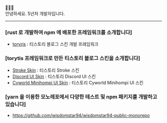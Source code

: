 👋👋👋 <br />
안녕하세요. 5년차 개발자입니다. <br />

----

### [rust 로 개발하여 npm 에 배포한 프레임워크를 소개합니다]
- [toryris](https://github.com/wisdomstar94/torytis) : 티스토리 블로그 스킨 개발 프레임워크

### [torytis 프레임워크로 만든 티스토리 블로그 스킨을 소개합니다]
- [Stroke Skin](https://github.com/wisdomstar94/torytis-tistory-skin-stroke) : 티스토리 Stroke 스킨
- [Discord UI Skin](https://github.com/wisdomstar94/tistory-discord-ui-skin) : 티스토리 Discord UI 스킨
- [Cyworld Minihompi UI Skin](https://github.com/wisdomstar94/tistory-cyworld-minihompi-ui-skin) : 티스토리 Cyworld Minihompi UI 스킨

### [yarn 을 이용한 모노레포에서 다양한 테스트 및 npm 패키지를 개발하고 있습니다]
- https://github.com/wisdomstar94/wisdomstar94-public-monorepo
